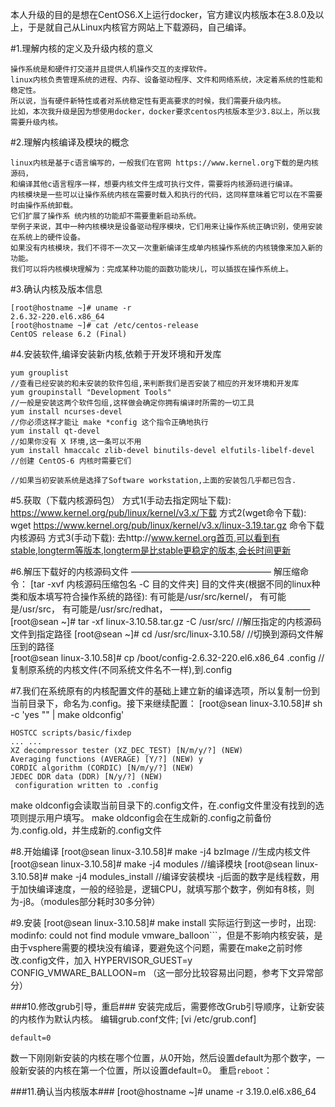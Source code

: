 本人升级的目的是想在CentOS6.X上运行docker，官方建议内核版本在3.8.0及以上，于是就自己从Linux内核官方网站上下载源码，自己编译。

#1.理解内核的定义及升级内核的意义
```
操作系统是和硬件打交道并且提供人机操作交互的支撑软件。
linux内核负责管理系统的进程、内存、设备驱动程序、文件和网络系统，决定着系统的性能和稳定性。
所以说，当有硬件新特性或者对系统稳定性有更高要求的时候，我们需要升级内核。
比如，本次我升级是因为想使用docker，docker要求centos内核版本至少3.8以上，所以我需要升级内核。
```

#2.理解内核编译及模块的概念
```
linux内核是基于c语言编写的，一般我们在官网 https://www.kernel.org下载的是内核源码，
和编译其他c语言程序一样，想要内核文件生成可执行文件，需要将内核源码进行编译。
内核模块是一些可以让操作系统内核在需要时载入和执行的代码，这同样意味着它可以在不需要时由操作系统卸载。
它们扩展了操作系 统内核的功能却不需要重新启动系统。
举例子来说，其中一种内核模块是设备驱动程序模块，它们用来让操作系统正确识别，使用安装在系统上的硬件设备。
如果没有内核模块，我们不得不一次又一次重新编译生成单内核操作系统的内核镜像来加入新的功能。
我们可以将内核模块理解为：完成某种功能的函数功能块儿，可以插拔在操作系统上。
```

#3.确认内核及版本信息
```shell
[root@hostname ~]# uname -r
2.6.32-220.el6.x86_64
[root@hostname ~]# cat /etc/centos-release
CentOS release 6.2 (Final)
```

#4.安装软件,编译安装新内核,依赖于开发环境和开发库
```shell
yum grouplist                                                         //查看已经安装的和未安装的软件包组,来判断我们是否安装了相应的开发环境和开发库
yum groupinstall "Development Tools"                                  //一般是安装这两个软件包组,这样做会确定你拥有编译时所需的一切工具
yum install ncurses-devel                                             //你必须这样才能让 make *config 这个指令正确地执行
yum install qt-devel                                                  //如果你没有 X 环境,这一条可以不用
yum install hmaccalc zlib-devel binutils-devel elfutils-libelf-devel  //创建 CentOS-6 内核时需要它们
                                                                      //如果当初安装系统是选择了Software workstation,上面的安装包几乎都已包含.
```

#5.获取（下载内核源码包）
方式1(手动去指定网址下载):  https://www.kernel.org/pub/linux/kernel/v3.x/下载
方式2(wget命令下载):      wget https://www.kernel.org/pub/linux/kernel/v3.x/linux-3.19.tar.gz 命令下载内核源码
方式3(手动下载):          去http://www.kernel.org首页,可以看到有stable,longterm等版本,longterm是比stable更稳定的版本,会长时间更新


#6.解压下载好的内核源码文件
————————————————
解压缩命令： [tar -xvf 内核源码压缩包名 -C 目的文件夹]
目的文件夹(根据不同的linux种类和版本填写符合操作系统的路径):
有可能是/usr/src/kernel/，
有可能是/usr/src，
有可能是/usr/src/redhat，
————————————————
[root@sean ~]# tar -xf linux-3.10.58.tar.gz -C /usr/src/                    //解压指定的内核源码文件到指定路径
[root@sean ~]# cd /usr/src/linux-3.10.58/                                   //切换到源码文件解压到的路径                 
[root@sean linux-3.10.58]# cp /boot/config-2.6.32-220.el6.x86_64 .config    //复制原系统的内核文件(不同系统文件名不一样),到.config


#7.我们在系统原有的内核配置文件的基础上建立新的编译选项，所以复制一份到当前目录下，命名为.config。接下来继续配置：
[root@sean linux-3.10.58]# sh -c 'yes "" | make oldconfig'
```outPut
HOSTCC scripts/basic/fixdep
... ...
XZ decompressor tester (XZ_DEC_TEST) [N/m/y/?] (NEW)
Averaging functions (AVERAGE) [Y/?] (NEW) y
CORDIC algorithm (CORDIC) [N/m/y/?] (NEW)
JEDEC DDR data (DDR) [N/y/?] (NEW)
 configuration written to .config
```
make oldconfig会读取当前目录下的.config文件，在.config文件里没有找到的选项则提示用户填写。
make oldconfig会在生成新的.config之前备份为.config.old，并生成新的.config文件


#8.开始编译
[root@sean linux-3.10.58]# make -j4 bzImage         //生成内核文件
[root@sean linux-3.10.58]# make -j4 modules         //编译模块
[root@sean linux-3.10.58]# make -j4 modules_install //编译安装模块
-j后面的数字是线程数，用于加快编译速度，一般的经验是，逻辑CPU，就填写那个数字，例如有8核，则为-j8。（modules部分耗时30多分钟）


#9.安装
[root@sean linux-3.10.58]# make install
实际运行到这一步时，出现: 
modinfo: could not find module vmware_balloon```，但是不影响内核安装，是由于vsphere需要的模块没有编译，要避免这个问题，需要在make之前时修改.config文件，加入
HYPERVISOR_GUEST=y
CONFIG_VMWARE_BALLOON=m
（这一部分比较容易出问题，参考下文异常部分）


###10.修改grub引导，重启###
安装完成后，需要修改Grub引导顺序，让新安装的内核作为默认内核。
编辑grub.conf文件; [vi /etc/grub.conf]
```text
default=0 
```
数一下刚刚新安装的内核在哪个位置，从0开始，然后设置default为那个数字，一般新安装的内核在第一个位置，所以设置default=0。
重启`reboot`：


###11.确认当内核版本###
[root@hostname ~]# uname -r
3.19.0.el6.x86_64